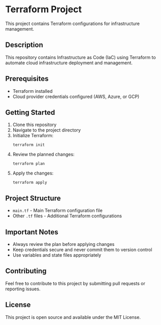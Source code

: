# Terraform Project

This project contains Terraform configurations for infrastructure management.

## Description
This repository contains Infrastructure as Code (IaC) using Terraform to automate cloud infrastructure deployment and management.

## Prerequisites
- Terraform installed
- Cloud provider credentials configured (AWS, Azure, or GCP)

## Getting Started
1. Clone this repository
2. Navigate to the project directory
3. Initialize Terraform:
   ```
   terraform init
   ```
4. Review the planned changes:
   ```
   terraform plan
   ```
5. Apply the changes:
   ```
   terraform apply
   ```

## Project Structure
- `main.tf` - Main Terraform configuration file
- Other `.tf` files - Additional Terraform configurations

## Important Notes
- Always review the plan before applying changes
- Keep credentials secure and never commit them to version control
- Use variables and state files appropriately

## Contributing
Feel free to contribute to this project by submitting pull requests or reporting issues.

## License
This project is open source and available under the MIT License.
